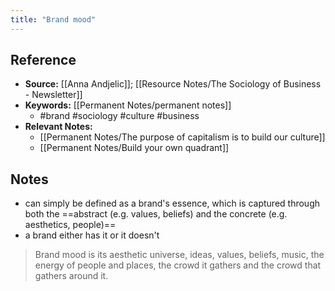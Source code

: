 ```yaml
---
title: "Brand mood"
---
```

## Reference
- **Source:** [[Anna Andjelic]]; [[Resource Notes/The Sociology of Business - Newsletter]]
- **Keywords:** [[Permanent Notes/permanent notes]]
	- #brand #sociology #culture #business
- **Relevant Notes:**
	- [[Permanent Notes/The purpose of capitalism is to build our culture]]
	- [[Permanent Notes/Build your own quadrant]]
## Notes
 - can simply be defined as a brand's essence, which is captured through both the ==abstract (e.g. values, beliefs) and the concrete (e.g. aesthetics, people)==
 - a brand either has it or it doesn't
> Brand mood is its aesthetic universe, ideas, values, beliefs, music, the energy of people and places, the crowd it gathers and the crowd that gathers around it.